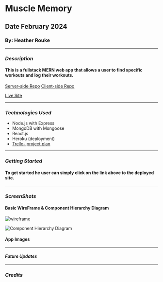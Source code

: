# Muscle Memory

## Date February 2024

### By: Heather Rouke

***

### **_Description_**

#### This is a fullstack MERN web app that allows a user to find specific workouts and log their workouts.  

[Server-side Repo](https://github.com/heathervalene/MuscleMemory_backend)
[Client-side Repo](https://github.com/heathervalene/MuscleMemory_frontend)

[Live Site]()

***

### **_Technologies Used_**

- Node.js with Express
- MongoDB with Mongoose
- React.js
- Heroku (deployment)
- [Trello- project plan](https://trello.com/b/v8mjvty8/musclememory)




***

### **_Getting Started_**

#### To get started he user can simply click on the link above to the deployed site. 



***

### **_ScreenShots_**

#### Basic WireFrame & Component Hierarchy Diagram

![wireframe](https://i.imgur.com/exKyHsk.png)

![Component Hierarchy Diagram ](https://i.imgur.com/2F85s0i.png)



#### App Images





***

#### **_Future Updates_**





***

### **_Credits_**
